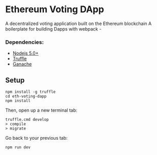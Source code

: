 # Ethereum Voting DApp
A decentralized voting application built on the Ethereum blockchain
A boilerplate for building Dapps with webpack - 
### Dependencies:
- [Nodejs 5.0+](https://nodejs.org/en/)
- [Truffle](https://github.com/trufflesuite/truffle)
- [Ganache](http://truffleframework.com/ganache/)

## Setup
```
npm install -g truffle
cd eth-voting-dapp
npm install
```
Then, open up a new terminal tab:
```
truffle.cmd develop
> compile
> migrate
```
Go back to your previous tab:
```
npm run dev
```


